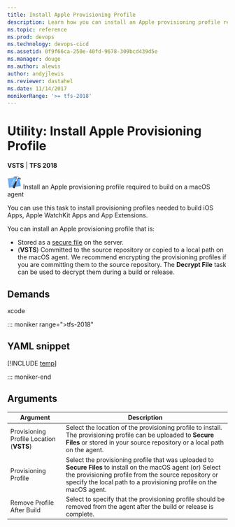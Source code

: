 ```yaml
---
title: Install Apple Provisioning Profile
description: Learn how you can install an Apple provisioning profile required to build on a macOS agent in VSTS and Team Foundation Server TFS
ms.topic: reference
ms.prod: devops
ms.technology: devops-cicd
ms.assetid: 0f9f66ca-250e-40fd-9678-309bcd439d5e
ms.manager: douge
ms.author: alewis
author: andyjlewis
ms.reviewer: dastahel
ms.date: 11/14/2017
monikerRange: '>= tfs-2018'
---
```



# Utility: Install Apple Provisioning Profile

**VSTS** | **TFS 2018**

![](../build/_img/xcode.png) Install an Apple provisioning profile required to build on a macOS agent

You can use this task to install provisioning profiles needed to build iOS Apps, Apple WatchKit Apps and App Extensions.

You can install an Apple provisioning profile that is:
- Stored as a [secure file](../../library/secure-files.md) on the server. 
- (**VSTS**) Committed to the source repository or copied to a local path on the macOS agent. We recommend encrypting the provisioning profiles if you are committing them to the source repository. The **Decrypt File** task can be used to decrypt them during a build or release.

## Demands

xcode

::: moniker range=">tfs-2018"

## YAML snippet

[!INCLUDE [temp](../_shared/yaml/InstallAppleProvisioningProfileV1.md)]

::: moniker-end

## Arguments

| Argument | Description |
| -------- | ----------- |
| Provisioning Profile Location (**VSTS**) | Select the location of the provisioning profile to install. The provisioning profile can be uploaded to **Secure Files** or stored in your source repository or a local path on the agent. |
| Provisioning Profile | Select the provisioning profile that was uploaded to **Secure Files** to install on the macOS agent (or) Select the provisioning profile from the source repository or specify the local path to a provisioning profile on the macOS agent.|
| Remove Profile After Build | Select to specify that the provisioning profile should be removed from the agent after the build or release is complete. |
